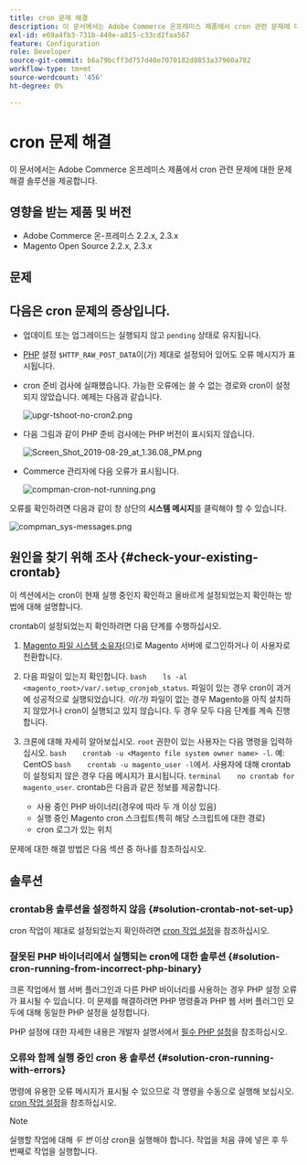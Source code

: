 ```yaml
---
title: cron 문제 해결
description: 이 문서에서는 Adobe Commerce 온프레미스 제품에서 cron 관련 문제에 대한 문제 해결 솔루션을 제공합니다.
exl-id: e69a4fb3-731b-449e-a815-c33cd2faa567
feature: Configuration
role: Developer
source-git-commit: b6a79bcff3d757d40e7070182d8853a37960a782
workflow-type: tm+mt
source-wordcount: '456'
ht-degree: 0%

---
```


# cron 문제 해결

이 문서에서는 Adobe Commerce 온프레미스 제품에서 cron 관련 문제에 대한 문제 해결 솔루션을 제공합니다.

## 영향을 받는 제품 및 버전

* Adobe Commerce 온-프레미스 2.2.x, 2.3.x
* Magento Open Source 2.2.x, 2.3.x

## 문제

## 다음은 cron 문제의 증상입니다.

* 업데이트 또는 업그레이드는 실행되지 않고 `pending` 상태로 유지됩니다.
* [PHP](https://glossary.magento.com/php) 설정 `$HTTP_RAW_POST_DATA`이(가) 제대로 설정되어 있어도 오류 메시지가 표시됩니다.
* cron 준비 검사에 실패했습니다. 가능한 오류에는 쓸 수 없는 경로와 cron이 설정되지 않았습니다. 예제는 다음과 같습니다.

  ![upgr-tshoot-no-cron2.png](assets/upgr-tshoot-no-cron2.png)

* 다음 그림과 같이 PHP 준비 검사에는 PHP 버전이 표시되지 않습니다.

  ![Screen_Shot_2019-08-29_at_1.36.08_PM.png](assets/Screen_Shot_2019-08-29_at_1.36.08_PM.png)

* Commerce 관리자에 다음 오류가 표시됩니다.

  ![compman-cron-not-running.png](assets/compman-cron-not-running.png)

오류를 확인하려면 다음과 같이 창 상단의 **시스템 메시지**&#x200B;를 클릭해야 할 수 있습니다.

![compman_sys-messages.png](assets/compman_sys-messages.png)

## 원인을 찾기 위해 조사 {#check-your-existing-crontab}

이 섹션에서는 cron이 현재 실행 중인지 확인하고 올바르게 설정되었는지 확인하는 방법에 대해 설명합니다.

crontab이 설정되었는지 확인하려면 다음 단계를 수행하십시오.

1. [Magento 파일 시스템 소유자](https://devdocs.magento.com/guides/v2.3/install-gde/prereq/file-sys-perms-over.html)(으)로 Magento 서버에 로그인하거나 이 사용자로 전환합니다.
1. 다음 파일이 있는지 확인합니다.    `bash    ls -al <magento_root>/var/.setup_cronjob_status`. 파일이 있는 경우 cron이 과거에 성공적으로 실행되었습니다. *이(가)* 파일이 없는 경우 Magento을 아직 설치하지 않았거나 cron이 실행되고 있지 않습니다. 두 경우 모두 다음 단계를 계속 진행합니다.
1. 크론에 대해 자세히 알아보십시오. `root` 권한이 있는 사용자는 다음 명령을 입력하십시오.    `bash    crontab -u <Magento file system owner name> -l`. 예: CentOS `bash    crontab -u magento_user -l`에서.  사용자에 대해 crontab이 설정되지 않은 경우 다음 메시지가 표시됩니다.    `terminal    no crontab for magento_user`. crontab은 다음과 같은 정보를 제공합니다.

   * 사용 중인 PHP 바이너리(경우에 따라 두 개 이상 있음)
   * 실행 중인 Magento cron 스크립트(특히 해당 스크립트에 대한 경로)
   * cron 로그가 있는 위치

문제에 대한 해결 방법은 다음 섹션 중 하나를 참조하십시오.

## 솔루션

### crontab용 솔루션을 설정하지 않음 {#solution-crontab-not-set-up}

cron 작업이 제대로 설정되었는지 확인하려면 [cron 작업 설정](https://devdocs.magento.com/guides/v2.3/install-gde/install/post-install-config.html#post-install-cron)을 참조하십시오.

### 잘못된 PHP 바이너리에서 실행되는 cron에 대한 솔루션 {#solution-cron-running-from-incorrect-php-binary}

크론 작업에서 웹 서버 플러그인과 다른 PHP 바이너리를 사용하는 경우 PHP 설정 오류가 표시될 수 있습니다. 이 문제를 해결하려면 PHP 명령줄과 PHP 웹 서버 플러그인 모두에 대해 동일한 PHP 설정을 설정합니다.

PHP 설정에 대한 자세한 내용은 개발자 설명서에서 [필수 PHP 설정](https://devdocs.magento.com/guides/v2.3/install-gde/prereq/php-settings.html)을 참조하십시오.

### 오류와 함께 실행 중인 cron 용 솔루션 {#solution-cron-running-with-errors}

명령에 유용한 오류 메시지가 표시될 수 있으므로 각 명령을 수동으로 실행해 보십시오. [cron 작업 설정](https://devdocs.magento.com/guides/v2.3/install-gde/install/post-install-config.html#post-install-cron)을 참조하십시오.

>[!NOTE]
>
>실행할 작업에 대해 *두 번* 이상 cron을 실행해야 합니다. 작업을 처음 큐에 넣은 후 두 번째로 작업을 실행합니다.
